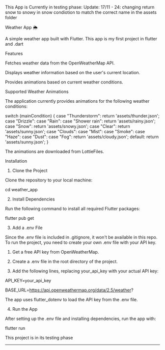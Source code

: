 This App is Currently in testing phase:
Update: 17/11 - 24: changing return snow to snowy in snow condiotion to match the correct name in the assets folder

Weather App 🌦️

A simple weather app built with Flutter. This app is my first project in flutter and .dart 

Features

Fetches weather data from the OpenWeatherMap API.

Displays weather information based on the user's current location.

Provides animations based on current weather conditions.


Supported Weather Animations

The application currently provides animations for the following weather conditions:

switch (mainCondition) {
  case "Thunderstorm":
    return 'assets/thunder.json';
  case "Drizzle":
  case "Rain":
  case "Shower rain":
    return 'assets/rainy.json';
  case "Snow":
    return 'assets/snowy.json';
  case "Clear":
    return 'assets/sunny.json';
  case "Clouds":
  case "Mist":
  case "Smoke":
  case "Haze":
  case "Dust":
  case "Fog":
    return 'assets/cloudy.json';
  default:
    return 'assets/sunny.json';
}

The animations are downloaded from LottieFiles.

Installation

1. Clone the Project

Clone the repository to your local machine:


cd weather_app

2. Install Dependencies

Run the following command to install all required Flutter packages:

flutter pub get

3. Add a .env File

Since the .env file is included in .gitignore, it won't be available in this repo. To run the project, you need to create your own .env file with your API key.

1. Get a free API key from OpenWeatherMap.


2. Create a .env file in the root directory of the project.


3. Add the following lines, replacing your_api_key with your actual API key:

API_KEY=your_api_key

BASE_URL=https://api.openweathermap.org/data/2.5/weather?



The app uses flutter_dotenv to load the API key from the .env file.

4. Run the App

After setting up the .env file and installing dependencies, run the app with:

flutter run


This project is in its testing phase

---

